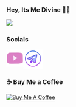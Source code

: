 ### Hey, Its Me Divine 🙋‍♂️
![](https://komarev.com/ghpvc/?username=dxvine&color=green)



<!--
**dxvine/dxvine** is a ✨ _special_ ✨ repository because its `README.md` (this file) appears on your GitHub profile.

Here are some ideas to get you started:

- 🔭 I’m currently working on ...
- 🌱 I’m currently learning ...
- 👯 I’m looking to collaborate on ...
- 🤔 I’m looking for help with ...
- 💬 Ask me about ...
- 📫 How to reach me: ...
- 😄 Pronouns: ...
- ⚡ Fun fact: ...
-->








  

  

  ### Socials 

  

 

 <a href="https://youtube.com/channel/UCh8qYnxFVB3bd4Kzhwdat0w"> 

   <img align="left" alt="Divine YouTube" width="45" src="https://github.com/1337Xcode/1337Xcode/blob/main/Assets/Youtube.webp" /> 

 </a> 

 <a href="https://t.me/dxvine"> 

   <img align="left" alt="Divine Telegram" width="50" src="https://github.com/1337Xcode/1337Xcode/blob/main/Assets/Telegram.webp" /> 

 </a> 

 <br /> 

 <br /> 

 <br />

  

 ###  ☕ Buy Me a Coffee 

 <a href="https://www.buymeacoffee.com/dxvine" target="_blank"><img src="https://cdn.buymeacoffee.com/buttons/v2/default-yellow.png" alt="Buy Me A Coffee" width="150" ></a>  


  

  <br />
